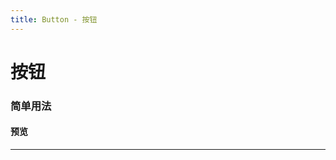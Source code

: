 ```yaml
---
title: Button - 按钮
---
```

# 按钮

### 简单用法

#### 预览

<hr><br>
<ClientOnly>
  <button-demo></button-demo>
</ClientOnly>
